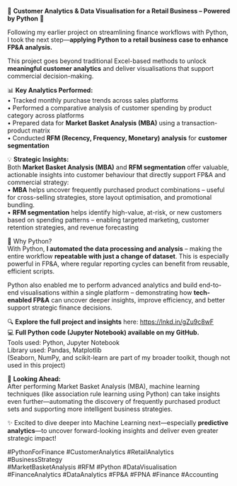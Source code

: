 🚀 **Customer Analytics & Data Visualisation for a Retail Business – Powered by Python** 🚀

Following my earlier project on streamlining finance workflows with Python, I took the next step—**applying Python to a retail business case to enhance FP&A analysis.** 

This project goes beyond traditional Excel-based methods to unlock **meaningful customer analytics** and deliver visualisations that support commercial decision-making.

📊 **Key Analytics Performed:**
<br/> • Tracked monthly purchase trends across sales platforms
<br/> • Performed a comparative analysis of customer spending by product category across platforms
<br/> • Prepared data for **Market Basket Analysis (MBA)** using a transaction-product matrix
<br/> • Conducted **RFM (Recency, Frequency, Monetary) analysis** for **customer segmentation**

💡 **Strategic Insights:**
<br/> Both **Market Basket Analysis (MBA)** and **RFM segmentation** offer valuable, actionable insights into customer behaviour that directly support FP&A and commercial strategy:
<br/> •	**MBA** helps uncover frequently purchased product combinations – useful for cross-selling strategies, store layout optimisation, and promotional bundling.
<br/> •	**RFM segmentation** helps identify high-value, at-risk, or new customers based on spending patterns – enabling targeted marketing, customer retention strategies, and revenue forecasting

🧠 Why Python?
<br/> With Python, **I automated the data processing and analysis** – making the entire workflow **repeatable with just a change of dataset**. This is especially powerful in FP&A, where regular reporting cycles can benefit from reusable, efficient scripts.

Python also enabled me to perform advanced analytics and build end-to-end visualisations within a single platform – demonstrating how **tech-enabled FP&A** can uncover deeper insights, improve efficiency, and better support strategic finance decisions.

🔍 **Explore the full project and insights** here:  https://lnkd.in/gZu9c8wF
<br/> 💻 **Full Python code (Jupyter Notebook) available on my GitHub.**
<br/> Tools used: Python, Jupyter Notebook
<br/> Library used: Pandas, Matplotlib 
<br/> (Seaborn, NumPy, and scikit-learn are part of my broader toolkit, though not used in this project)

🔄 **Looking Ahead:**
<br/> After performing Market Basket Analysis (MBA), machine learning techniques (like association rule learning using Python) can take insights even further—automating the discovery of frequently purchased product sets and supporting more intelligent business strategies.

✨ Excited to dive deeper into Machine Learning next—especially **predictive analytics**—to uncover forward-looking insights and deliver even greater strategic impact!

#PythonForFinance #CustomerAnalytics #RetailAnalytics #BusinessStrategy 
<br/> #MarketBasketAnalysis #RFM #Python #DataVisualisation
<br/> #FinanceAnalytics #DataAnalytics #FP&A #FPNA #Finance #Accounting 

